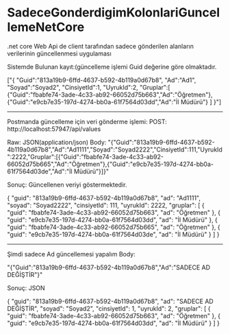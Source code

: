 # SadeceGonderdigimKolonlariGuncellemeNetCore
.net core Web Api de client tarafından sadece gönderilen alanların verilerinin güncellenmesi uygulaması

Sistemde Bulunan kayıt:(güncelleme işlemi Guid değerine göre olmaktadır.


["{
"Guid":"813a19b9-6ffd-4637-b592-4b119a0d67b8",
"Ad":"Ad1",
"Soyad":"Soyad2",
"CinsiyetId":1,
"UyrukId":2,
"Gruplar":[
{"Guid":"fbabfe74-3ade-4c33-ab92-66052d75b663","Ad":"Öğretmen"},
{"Guid":"e9cb7e35-197d-4274-bb0a-61f7564d03dd","Ad":"İl Müdürü"}
]
}"]

__________________________________________________________________
Postmanda güncelleme için veri gönderme işlemi:
POST:  http://localhost:57947/api/values

Raw: JSON(application/json)
Body: "{\"Guid\":\"813a19b9-6ffd-4637-b592-4b119a0d67b8\",\"Ad\":\"Ad1111\",\"Soyad\":\"Soyad2222\",\"CinsiyetId\":111,\"UyrukId\":2222,\"Gruplar\":[{\"Guid\":\"fbabfe74-3ade-4c33-ab92-66052d75b665\",\"Ad\":\"Öğretmen\"},{\"Guid\":\"e9cb7e35-197d-4274-bb0a-61f7564d03de\",\"Ad\":\"İl Müdürü\"}]}"


Sonuç: Güncellenen veriyi göstermektedir.

{
    "guid": "813a19b9-6ffd-4637-b592-4b119a0d67b8",
    "ad": "Ad1111",
    "soyad": "Soyad2222",
    "cinsiyetId": 111,
    "uyrukId": 2222,
    "gruplar": [
        {
            "guid": "fbabfe74-3ade-4c33-ab92-66052d75b663",
            "ad": "Öğretmen"
        },
        {
            "guid": "e9cb7e35-197d-4274-bb0a-61f7564d03dd",
            "ad": "İl Müdürü"
        },
        {
            "guid": "fbabfe74-3ade-4c33-ab92-66052d75b665",
            "ad": "Öğretmen"
        },
        {
            "guid": "e9cb7e35-197d-4274-bb0a-61f7564d03de",
            "ad": "İl Müdürü"
        }
    ]
}

_______________________________________________________________

Şimdi sadece Ad güncellemesi yapalım
Body: 

"{\"Guid\":\"813a19b9-6ffd-4637-b592-4b119a0d67b8\",\"Ad\":\"SADECE AD DEĞİŞTİR\"}"


Sonuç: JSON


{
    "guid": "813a19b9-6ffd-4637-b592-4b119a0d67b8",
    "ad": "SADECE AD DEĞİŞTİR",
    "soyad": "Soyad2",
    "cinsiyetId": 1,
    "uyrukId": 2,
    "gruplar": [
        {
            "guid": "fbabfe74-3ade-4c33-ab92-66052d75b663",
            "ad": "Öğretmen"
        },
        {
            "guid": "e9cb7e35-197d-4274-bb0a-61f7564d03dd",
            "ad": "İl Müdürü"
        }
    ]
}


